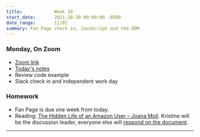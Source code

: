 ```yaml
---
title:            Week 10
start_date:       2021-10-20 00:00:00 -0500
date_range:       11/01
summary: Fan Page check in, JavaScript and the DOM
---
```


### Monday, On Zoom

- [Zoom link](https://zoom.us/j/7047994536?pwd=RThBZ0oyWHd5M2RZcmFNQUVwUFJHUT09) 
- [Today's notes](https://paper.dropbox.com/doc/Penn-Week-10a-Coding-Review-and-Individual-Meetings--BVYxAGCOatQH54PX6cUbpIRQAQ-GLTHuRGKji6oJpyIc39Nj)
- Review code example
- Slack check in and independent work day

### Homework

- Fan Page is due one week from today.
- Reading: [The Hidden Life of an Amazon User – Joana Moll](https://branch.climateaction.tech/issues/issue-1/the-hidden-life-of-an-amazon-user/). Kristine will be the discussion leader, everyone else will [respond on the document](https://paper.dropbox.com/doc/Penn-Art-of-Web-F21-Reading-Reflections--BTnHYPjTk_pbD8IK7pD8MPImAQ-DPFsc5O6umbnRZ94cZyFY).


---